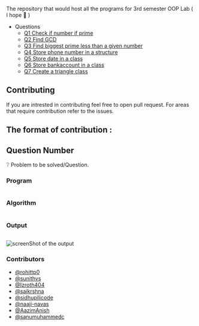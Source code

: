The repository that would host all the programs for 3rd semester OOP Lab ( I hope 🤞 )

- Questions
  - [Q1 Check if number if prime](Q1-3/#question-1)
  - [Q2 Find GCD](Q1-3/#question-2)
  - [Q3 Find biggest prime less than a given number](Q1-3/#question-3)
  - [Q4 Store phone number in a structure](Q4-7/#question-4)
  - [Q5 Store date in a class](Q4-7/#question-5)
  - [Q6 Store bankaccount in a class](Q4-7/#question-6)
  - [Q7 Create a triangle class](Q4-7/#question-7)


## Contributing

If you are intrested in contributing feel free to open pull request.
For areas that require contribution refer to the issues.

## The format of contribution :

## Question Number

❔ Problem to be solved/Question.

### Program

```cpp

```

### Algorithm

```markdown

```

### Output

```text

```

![screenShot of the output](outputs/prime_check.png)

### Contributors



- [@rohittp0](https://github.com/rohittp0)
- [@sunithvs](https://github.com/sunithvs)
- [@Izroth404](https://github.com/Izroth404)
- [@saikrshna](https://github.com/saikrshna)
- [@sidhupilicode](https://github.com/sidhupilicode)
- [@naaji-navas](https://github.com/naaji-navas)
- [@AazimAnish](https://github.com/AazimAnish)
- [@sanumuhammedc](https://github.com/sanumuhammedc)

